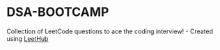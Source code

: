 # DSA-BOOTCAMP
Collection of LeetCode questions to ace the coding interview! - Created using [LeetHub](https://github.com/QasimWani/LeetHub)
